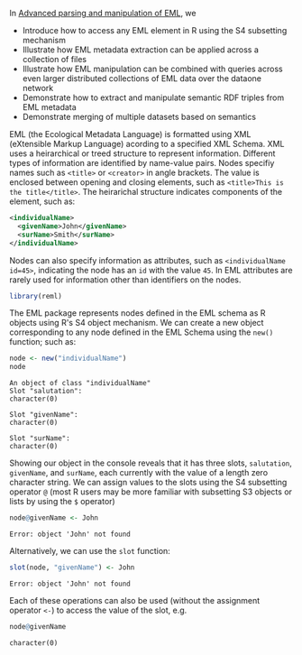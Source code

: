 





In [Advanced parsing and manipulation of EML](https://github.com/ropensci/reml/blob/master/inst/doc/Advanced_parsing_of_EML.md), we

- Introduce how to access any EML element in R using the S4 subsetting mechanism
- Illustrate how EML metadata extraction can be applied across a collection of files 
- Illustrate how EML manipulation can be combined with queries across even larger distributed collections of EML data over the dataone network
- Demonstrate how to extract and manipulate semantic RDF triples from EML metadata
- Demonstrate merging of multiple datasets based on semantics


EML (the Ecological Metadata Language) is formatted using XML (eXtensible Markup Language) acording to a specified XML Schema.  XML uses a heirarchical or treed structure to represent information.  Different types of information are identified by name-value pairs.  Nodes specifiy names such as `<title>` or `<creator>` in angle brackets.  The value is enclosed between opening and closing elements, such as `<title>This is the title</title>`.  The heirarichal structure indicates components of the element, such as: 

```xml
<individualName>
  <givenName>John</givenName>
  <surName>Smith</surName>
</individualName>
```

Nodes can also specify information as attributes, such as `<individualName id=45>`, indicating the node has an `id` with the value `45`.  In EML attributes are rarely used for information other than identifiers on the nodes.  



```r
library(reml)
```



The EML package represents nodes defined in the EML schema as R objects using R's S4 object mechanism. We can create a new object corresponding to any node defined in the EML Schema using the `new()` function; such as:


```r
node <- new("individualName")
node
```

```
An object of class "individualName"
Slot "salutation":
character(0)

Slot "givenName":
character(0)

Slot "surName":
character(0)
```


Showing our object in the console reveals that it has three slots, `salutation`, `givenName`, and `surName`, each currently with the value of a length zero character string.  We can assign values to the slots using the S4 subsetting operator `@` (most R users may be more familiar with subsetting S3 objects or lists by using the `$` operator)


```r
node@givenName <- John
```

```
Error: object 'John' not found
```


Alternatively, we can use the `slot` function: 


```r
slot(node, "givenName") <- John
```

```
Error: object 'John' not found
```


Each of these operations can also be used (without the assignment operator `<-`) to access the value of the slot, e.g. 


```r
node@givenName
```

```
character(0)
```









